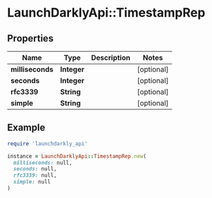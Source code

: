 # LaunchDarklyApi::TimestampRep

## Properties

| Name | Type | Description | Notes |
| ---- | ---- | ----------- | ----- |
| **milliseconds** | **Integer** |  | [optional] |
| **seconds** | **Integer** |  | [optional] |
| **rfc3339** | **String** |  | [optional] |
| **simple** | **String** |  | [optional] |

## Example

```ruby
require 'launchdarkly_api'

instance = LaunchDarklyApi::TimestampRep.new(
  milliseconds: null,
  seconds: null,
  rfc3339: null,
  simple: null
)
```


